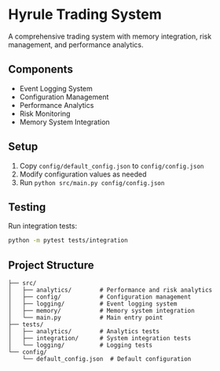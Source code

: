 # Hyrule Trading System

A comprehensive trading system with memory integration, risk management, and performance analytics.

## Components

- Event Logging System
- Configuration Management
- Performance Analytics
- Risk Monitoring
- Memory System Integration

## Setup

1. Copy `config/default_config.json` to `config/config.json`
2. Modify configuration values as needed
3. Run `python src/main.py config/config.json`

## Testing

Run integration tests:
```bash
python -m pytest tests/integration
```

## Project Structure

```
├── src/
│   ├── analytics/        # Performance and risk analytics
│   ├── config/           # Configuration management
│   ├── logging/          # Event logging system
│   ├── memory/           # Memory system integration
│   └── main.py           # Main entry point
├── tests/
│   ├── analytics/        # Analytics tests
│   ├── integration/      # System integration tests
│   └── logging/          # Logging tests
└── config/
    └── default_config.json  # Default configuration
```